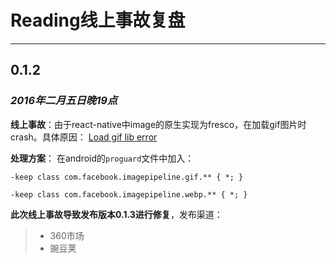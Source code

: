 # Reading线上事故复盘
---
## 0.1.2
### *2016年二月五日晚19点*
**线上事故**：由于react-native中image的原生实现为fresco，在加载gif图片时crash。具体原因：
[Load gif lib error](https://github.com/facebook/fresco/issues/209)

**处理方案**：
在android的`proguard`文件中加入：

```
-keep class com.facebook.imagepipeline.gif.** { *; }

-keep class com.facebook.imagepipeline.webp.** { *; }
```
**此次线上事故导致发布版本0.1.3进行修复**，发布渠道：
>* 360市场
>* 豌豆荚
